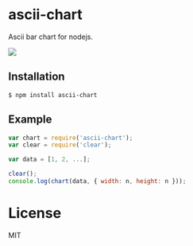 
# ascii-chart

  Ascii bar chart for nodejs.

  ![](https://dl.dropboxusercontent.com/u/6396913/misc/Screen%20Shot%202014-02-27%20at%208.56.42%20AM.png)

## Installation

```
$ npm install ascii-chart
```

## Example

```js
var chart = require('ascii-chart');
var clear = require('clear');

var data = [1, 2, ...];

clear();
console.log(chart(data, { width: n, height: n }));
```

# License

  MIT